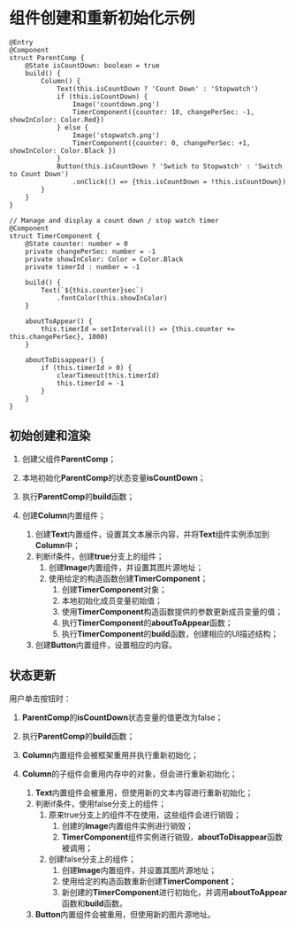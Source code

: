 # 组件创建和重新初始化示例

```
@Entry
@Component
struct ParentComp {
    @State isCountDown: boolean = true
    build() {
        Column() {
            Text(this.isCountDown ? 'Count Down' : 'Stopwatch')
            if (this.isCountDown) {
                Image('countdown.png')
                TimerComponent({counter: 10, changePerSec: -1, showInColor: Color.Red})
            } else {
                Image('stopwatch.png')
                TimerComponent({counter: 0, changePerSec: +1, showInColor: Color.Black })
            }
            Button(this.isCountDown ? 'Swtich to Stopwatch' : 'Switch to Count Down')
                .onClick(() => {this.isCountDown = !this.isCountDown})
        }
    }
}

// Manage and display a count down / stop watch timer
@Component
struct TimerComponent {
    @State counter: number = 0
    private changePerSec: number = -1
    private showInColor: Color = Color.Black
    private timerId : number = -1

    build() {
        Text(`${this.counter}sec`)
            .fontColor(this.showInColor)
    }

    aboutToAppear() {
        this.timerId = setInterval(() => {this.counter += this.changePerSec}, 1000)
    }

    aboutToDisappear() {
        if (this.timerId > 0) {
            clearTimeout(this.timerId)
            this.timerId = -1
        }
    }
}   
```


## 初始创建和渲染

1. 创建父组件**ParentComp**；

2. 本地初始化**ParentComp**的状态变量**isCountDown**；

3. 执行**ParentComp**的**build**函数；

4. 创建**Column**内置组件；
   1. 创建**Text**内置组件，设置其文本展示内容，并将**Text**组件实例添加到**Column**中；
   2. 判断if条件，创建**true**分支上的组件；
       1. 创建**Image**内置组件，并设置其图片源地址；
       2. 使用给定的构造函数创建**TimerComponent**；
           1. 创建**TimerComponent**对象；
           2. 本地初始化成员变量初始值；
           3. 使用**TimerComponent**构造函数提供的参数更新成员变量的值；
           4. 执行**TimerComponent**的**aboutToAppear**函数；
           5. 执行**TimerComponent**的**build**函数，创建相应的UI描述结构；
   3. 创建**Button**内置组件，设置相应的内容。


## 状态更新

用户单击按钮时：

1. **ParentComp**的**isCountDown**状态变量的值更改为false；

2. 执行**ParentComp**的**build**函数；

3. **Column**内置组件会被框架重用并执行重新初始化；

4. **Column**的子组件会重用内存中的对象，但会进行重新初始化；
   1. **Text**内置组件会被重用，但使用新的文本内容进行重新初始化；
   2. 判断if条件，使用false分支上的组件；
       1. 原来true分支上的组件不在使用，这些组件会进行销毁；
           1. 创建的**Image**内置组件实例进行销毁；
           2. **TimerComponent**组件实例进行销毁，**aboutToDisappear**函数被调用；
       2. 创建false分支上的组件；
           1. 创建**Image**内置组件，并设置其图片源地址；
           2. 使用给定的构造函数重新创建**TimerComponent**；
           3. 新创建的**TimerComponent**进行初始化，并调用**aboutToAppear**函数和**build**函数。
   3. **Button**内置组件会被重用，但使用新的图片源地址。
